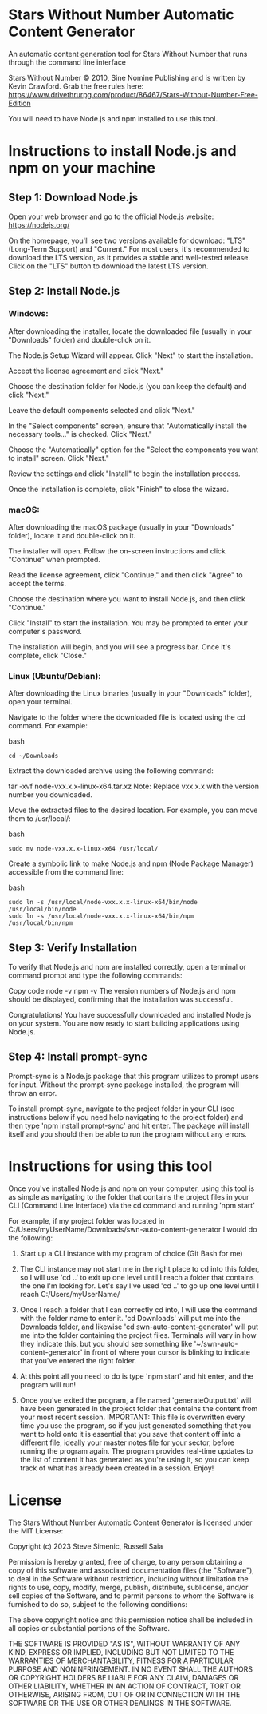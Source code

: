 # Stars Without Number Automatic Content Generator
An automatic content generation tool for Stars Without Number that runs through the command line interface

Stars Without Number © 2010, Sine Nomine Publishing and is written by Kevin Crawford. Grab the free rules here: https://www.drivethrurpg.com/product/86467/Stars-Without-Number-Free-Edition

You will need to have Node.js and npm installed to use this tool.

# Instructions to install Node.js and npm on your machine

## Step 1: Download Node.js

Open your web browser and go to the official Node.js website: https://nodejs.org/

On the homepage, you'll see two versions available for download: "LTS" (Long-Term Support) and "Current." For most users, it's recommended to download the LTS version, as it provides a stable and well-tested release. Click on the "LTS" button to download the latest LTS version.

## Step 2: Install Node.js

### Windows:

After downloading the installer, locate the downloaded file (usually in your "Downloads" folder) and double-click on it.

The Node.js Setup Wizard will appear. Click "Next" to start the installation.

Accept the license agreement and click "Next."

Choose the destination folder for Node.js (you can keep the default) and click "Next."

Leave the default components selected and click "Next."

In the "Select components" screen, ensure that "Automatically install the necessary tools..." is checked. Click "Next."

Choose the "Automatically" option for the "Select the components you want to install" screen. Click "Next."

Review the settings and click "Install" to begin the installation process.

Once the installation is complete, click "Finish" to close the wizard.

### macOS:

After downloading the macOS package (usually in your "Downloads" folder), locate it and double-click on it.

The installer will open. Follow the on-screen instructions and click "Continue" when prompted.

Read the license agreement, click "Continue," and then click "Agree" to accept the terms.

Choose the destination where you want to install Node.js, and then click "Continue."

Click "Install" to start the installation. You may be prompted to enter your computer's password.

The installation will begin, and you will see a progress bar. Once it's complete, click "Close."

### Linux (Ubuntu/Debian):

After downloading the Linux binaries (usually in your "Downloads" folder), open your terminal.

Navigate to the folder where the downloaded file is located using the cd command. For example:

bash

	cd ~/Downloads

Extract the downloaded archive using the following command:

tar -xvf node-vxx.x.x-linux-x64.tar.xz
Note: Replace vxx.x.x with the version number you downloaded.

Move the extracted files to the desired location. For example, you can move them to /usr/local/:

bash

	sudo mv node-vxx.x.x-linux-x64 /usr/local/
	
Create a symbolic link to make Node.js and npm (Node Package Manager) accessible from the command line:

bash

	sudo ln -s /usr/local/node-vxx.x.x-linux-x64/bin/node /usr/local/bin/node
	sudo ln -s /usr/local/node-vxx.x.x-linux-x64/bin/npm /usr/local/bin/npm
	
## Step 3: Verify Installation
To verify that Node.js and npm are installed correctly, open a terminal or command prompt and type the following commands:

Copy code
node -v
npm -v
The version numbers of Node.js and npm should be displayed, confirming that the installation was successful.

Congratulations! You have successfully downloaded and installed Node.js on your system. You are now ready to start building applications using Node.js.

## Step 4: Install prompt-sync
Prompt-sync is a Node.js package that this program utilizes to prompt users for input. Without the prompt-sync package installed, the program will throw an error.

To install prompt-sync, navigate to the project folder in your CLI (see instructions below if you need help navigating to the project folder) and then type 'npm install prompt-sync' and hit enter. The package will install itself and you should then be able to run the program without any errors.

# Instructions for using this tool

Once you've installed Node.js and npm on your computer, using this tool is as simple as navigating to the folder that contains the project files in your CLI (Command Line Interface) via the cd command and running 'npm start'

For example, if my project folder was located in C:/Users/myUserName/Downloads/swn-auto-content-generator I would do the following:

1. Start up a CLI instance with my program of choice (Git Bash for me)

2. The CLI instance may not start me in the right place to cd into this folder, so I will use 'cd ..' to exit up one level until I reach a folder that contains the one I'm looking for. Let's say I've used 'cd ..' to go up one level until I reach C:/Users/myUserName/

3. Once I reach a folder that I can correctly cd into, I will use the command with the folder name to enter it. 'cd Downloads' will put me into the Downloads folder, and likewise 'cd swn-auto-content-generator' will put me into the folder containing the project files. Terminals will vary in how they indicate this, but you should see something like '~/swn-auto-content-generator' in front of where your cursor is blinking to indicate that you've entered the right folder.

4. At this point all you need to do is type 'npm start' and hit enter, and the program will run!

5. Once you've exited the program, a file named 'generateOutput.txt' will have been generated in the project folder that contains the content from your most recent session. IMPORTANT: This file is overwritten every time you use the program, so if you just generated something that you want to hold onto it is essential that you save that content off into a different file, ideally your master notes file for your sector, before running the program again. The program provides real-time updates to the list of content it has generated as you're using it, so you can keep track of what has already been created in a session. Enjoy!

# License

The Stars Without Number Automatic Content Generator is licensed under the MIT License:

Copyright (c) 2023 Steve Simenic, Russell Saia

Permission is hereby granted, free of charge, to any person obtaining a copy
of this software and associated documentation files (the "Software"), to deal
in the Software without restriction, including without limitation the rights
to use, copy, modify, merge, publish, distribute, sublicense, and/or sell
copies of the Software, and to permit persons to whom the Software is
furnished to do so, subject to the following conditions:

The above copyright notice and this permission notice shall be included in all
copies or substantial portions of the Software.

THE SOFTWARE IS PROVIDED "AS IS", WITHOUT WARRANTY OF ANY KIND, EXPRESS OR
IMPLIED, INCLUDING BUT NOT LIMITED TO THE WARRANTIES OF MERCHANTABILITY,
FITNESS FOR A PARTICULAR PURPOSE AND NONINFRINGEMENT. IN NO EVENT SHALL THE
AUTHORS OR COPYRIGHT HOLDERS BE LIABLE FOR ANY CLAIM, DAMAGES OR OTHER
LIABILITY, WHETHER IN AN ACTION OF CONTRACT, TORT OR OTHERWISE, ARISING FROM,
OUT OF OR IN CONNECTION WITH THE SOFTWARE OR THE USE OR OTHER DEALINGS IN THE
SOFTWARE.